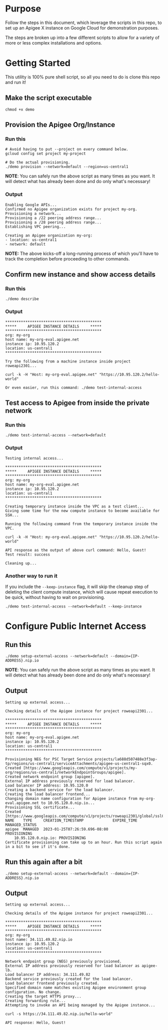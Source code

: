 # Purpose

Follow the steps in this document, which leverage the scripts in this repo,
to set up an Apigee X instance on Google Cloud for demonstration purposes. 

The steps are broken up into a few different scripts to allow for a variety
of more or less complex installations and options.

# Getting Started

This utility is 100% pure shell script, so all you need to do is clone this repo and run it! 

## Make the script executable
```
chmod +x demo
```
## Provision the Apigee Org/Instance
### Run this
```
# Avoid having to put --project on every command below.
gcloud config set project my-project

# Do the actual provisioning.
./demo provision --network=default --region=us-central1
```
**NOTE**: You can safely run the above script as many times as you want. It will detect what has already been done and do only what's necessary! 
### Output
```
Enabling Google APIs...
Confirmed no Apigee organization exists for project my-org.
Provisioning a network...
Provisioning a /22 peering address range...
Provisioning a /28 peering address range...
Establishing VPC peering...

Creating an Apigee organization my-org:
- location: us-central1
- network: default
```

**NOTE:** The above kicks-off a long-running process of which you'll have to track the completion before proceeding to other commands.

## Confirm new instance and show access details
### Run this
```
./demo describe
```
### Output
```
*******************************************
*****     APIGEE INSTANCE DETAILS     *****
*******************************************
org: my-org
host name: my-org-eval.apigee.net
instance ip: 10.95.120.2
location: us-central1
*******************************************

Try the following from a machine instance inside project roweapi2301...

curl -k -H "Host: my-org-eval.apigee.net" "https://10.95.120.2/hello-world"

Or even easier, run this command: ./demo test-internal-access
```

## Test access to Apigee from inside the private network
### Run this
```
./demo test-internal-access --network=default
```
### Output
```
Testing internal access...

*******************************************
*****     APIGEE INSTANCE DETAILS     *****
*******************************************
org: my-org
host name: my-org-eval.apigee.net
instance ip: 10.95.120.2
location: us-central1
*******************************************

Creating temporary instance inside the VPC as a test client...
Giving some time for the new compute instance to become available for SSH...

Running the following command from the temporary instance inside the VPC.

curl -k -H "Host: my-org-eval.apigee.net" "https://10.95.120.2/hello-world"

API response as the output of above curl command: Hello, Guest!
Test result: success

Cleaning up...
```
### Another way to run it
If you include the `--keep-instance` flag, it will skip the cleanup step of deleting the client compute instance,
which will cause repeat execution to be quick, without having to wait on provisioning.
```
./demo test-internal-access --network=default --keep-instance
```
# Configure Public Internet Access
## Run this
```
./demo setup-external-access --network=default --domain={IP-ADDRESS}.nip.io
```
**NOTE**: You can safely run the above script as many times as you want. It will detect what has already been done and do only what's necessary! 
## Output
```
Setting up external access...

Checking details of the Apigee instance for project roweapi2301...

*******************************************
*****     APIGEE INSTANCE DETAILS     *****
*******************************************
org: my-org
host name: my-org-eval.apigee.net
instance ip: 10.95.120.2
location: us-central1
*******************************************

Provisioning NEG for PSC Target Service projects/la688d507488e3f3ap-tp/regions/us-central1/serviceAttachments/apigee-us-central1-sqx0.
Created [https://www.googleapis.com/compute/v1/projects/my-org/regions/us-central1/networkEndpointGroups/apigee].
Created network endpoint group [apigee].
External IP address previously reserved for load balancer.
Load balancer IP address: 10.95.120.0
Creating a backend service for the load balancer.
Creating the load balancer frontend...
Changing domain name configuration for Apigee instance from my-org-eval.apigee.net to 10.95.120.0.nip.io...
Provisioning SSL certificate...
Created [https://www.googleapis.com/compute/v1/projects/roweapi2301/global/sslCertificates/apigee].
NAME    TYPE     CREATION_TIMESTAMP             EXPIRE_TIME  MANAGED_STATUS
apigee  MANAGED  2023-01-25T07:26:59.696-08:00               PROVISIONING
    10.95.120.0.nip.io: PROVISIONING
Certificate provisioning can take up to an hour. Run this script again in a bit to see if it's done.
```
## Run this again after a bit
```
./demo setup-external-access --network=default --domain={IP-ADDRESS}.nip.io
```
## Output
```
Setting up external access...

Checking details of the Apigee instance for project roweapi2301...

*******************************************
*****     APIGEE INSTANCE DETAILS     *****
*******************************************
org: my-org
host name: 34.111.49.82.nip.io
instance ip: 10.95.120.2
location: us-central1
*******************************************

Network endpoint group (NEG) previously provisioned.
External IP address previously reserved for load balancer as apigee-lb.
Load balancer IP address: 34.111.49.82
Backend service previously created for the load balancer.
Load balancer frontend previously created.
Specified domain name matches existing Apigee environment group configuration. No change.
Creating the target HTTPS proxy...
Creating forwarding rule...
Attempting to invoke an API being managed by the Apigee instance...

curl -s https://34.111.49.82.nip.io/hello-world"

API response: Hello, Guest!
```